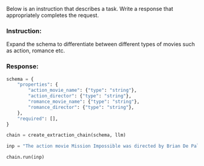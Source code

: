 Below is an instruction that describes a task. Write a response that appropriately completes the request.

### Instruction:
Expand the schema to differentiate between different types of movies such as action, romance etc.

### Response:
```python
schema = {
    "properties": {
        "action_movie_name": {"type": "string"},
        "action_director": {"type": "string"},
        "romance_movie_name": {"type": "string"},
        "romance_director": {"type": "string"},
    },
    "required": [],
}

chain = create_extraction_chain(schema, llm)

inp = "The action movie Mission Impossible was directed by Brian De Palma. The Notebook, a romance movie was directed by Nick Cassavetes."

chain.run(inp)
```